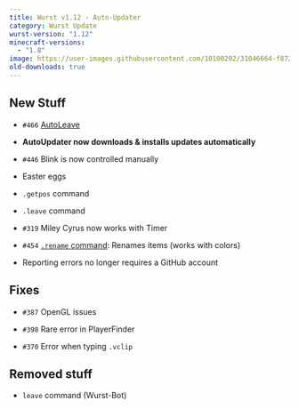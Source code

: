 ```yaml
---
title: Wurst v1.12 - Auto-Updater
category: Wurst Update
wurst-version: "1.12"
minecraft-versions:
  - "1.8"
image: https://user-images.githubusercontent.com/10100202/31046664-f8728a42-a5fc-11e7-9a1b-0befead8fc32.jpg
old-downloads: true
---
```

## New Stuff

- `#466` [AutoLeave](https://wurst.wiki/autoleave)

- **AutoUpdater now downloads & installs updates automatically**

- `#446` Blink is now controlled manually

- Easter eggs

- `.getpos` command

- `.leave` command

- `#319` Miley Cyrus now works with Timer

- `#454` [`.rename` command](https://wurst.wiki/cmd/rename): Renames items (works with colors)

- Reporting errors no longer requires a GitHub account

## Fixes

- `#387` OpenGL issues

- `#398` Rare error in PlayerFinder

- `#370` Error when typing `.vclip`

## Removed stuff

- `leave` command (Wurst-Bot)
